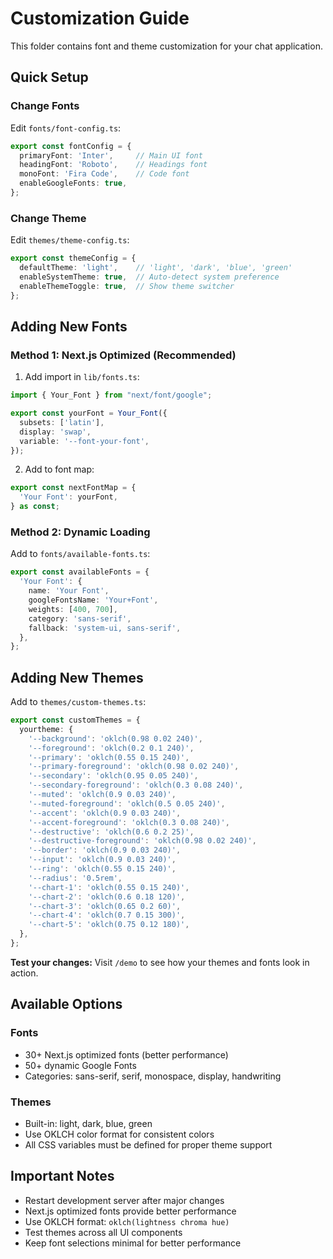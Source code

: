 # Customization Guide

This folder contains font and theme customization for your chat application.


## Quick Setup

### Change Fonts

Edit `fonts/font-config.ts`:

```typescript
export const fontConfig = {
  primaryFont: 'Inter',     // Main UI font
  headingFont: 'Roboto',    // Headings font
  monoFont: 'Fira Code',    // Code font
  enableGoogleFonts: true,
};
```

### Change Theme

Edit `themes/theme-config.ts`:

```typescript
export const themeConfig = {
  defaultTheme: 'light',    // 'light', 'dark', 'blue', 'green'
  enableSystemTheme: true,  // Auto-detect system preference
  enableThemeToggle: true,  // Show theme switcher
};
```

## Adding New Fonts

### Method 1: Next.js Optimized (Recommended)

1. Add import in `lib/fonts.ts`:
```typescript
import { Your_Font } from "next/font/google";

export const yourFont = Your_Font({
  subsets: ['latin'],
  display: 'swap',
  variable: '--font-your-font',
});
```

2. Add to font map:
```typescript
export const nextFontMap = {
  'Your Font': yourFont,
} as const;
```

### Method 2: Dynamic Loading

Add to `fonts/available-fonts.ts`:
```typescript
export const availableFonts = {
  'Your Font': {
    name: 'Your Font',
    googleFontsName: 'Your+Font',
    weights: [400, 700],
    category: 'sans-serif',
    fallback: 'system-ui, sans-serif',
  },
};
```

## Adding New Themes

Add to `themes/custom-themes.ts`:

```typescript
export const customThemes = {
  yourtheme: {
    '--background': 'oklch(0.98 0.02 240)',
    '--foreground': 'oklch(0.2 0.1 240)',
    '--primary': 'oklch(0.55 0.15 240)',
    '--primary-foreground': 'oklch(0.98 0.02 240)',
    '--secondary': 'oklch(0.95 0.05 240)',
    '--secondary-foreground': 'oklch(0.3 0.08 240)',
    '--muted': 'oklch(0.9 0.03 240)',
    '--muted-foreground': 'oklch(0.5 0.05 240)',
    '--accent': 'oklch(0.9 0.03 240)',
    '--accent-foreground': 'oklch(0.3 0.08 240)',
    '--destructive': 'oklch(0.6 0.2 25)',
    '--destructive-foreground': 'oklch(0.98 0.02 240)',
    '--border': 'oklch(0.9 0.03 240)',
    '--input': 'oklch(0.9 0.03 240)',
    '--ring': 'oklch(0.55 0.15 240)',
    '--radius': '0.5rem',
    '--chart-1': 'oklch(0.55 0.15 240)',
    '--chart-2': 'oklch(0.6 0.18 120)',
    '--chart-3': 'oklch(0.65 0.2 60)',
    '--chart-4': 'oklch(0.7 0.15 300)',
    '--chart-5': 'oklch(0.75 0.12 180)',
  },
};
```
**Test your changes:** Visit `/demo` to see how your themes and fonts look in action.

## Available Options

### Fonts
- 30+ Next.js optimized fonts (better performance)
- 50+ dynamic Google Fonts
- Categories: sans-serif, serif, monospace, display, handwriting

### Themes
- Built-in: light, dark, blue, green
- Use OKLCH color format for consistent colors
- All CSS variables must be defined for proper theme support

## Important Notes

- Restart development server after major changes
- Next.js optimized fonts provide better performance
- Use OKLCH format: `oklch(lightness chroma hue)`
- Test themes across all UI components
- Keep font selections minimal for better performance
